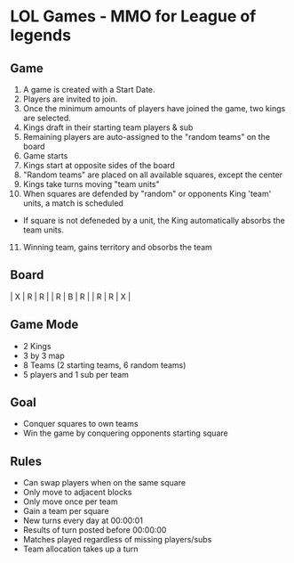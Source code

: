 # LOL Games - MMO for League of legends

## Game
1. A game is created with a Start Date.
2. Players are invited to join.
3. Once the minimum amounts of players have joined the game, two kings are selected.
4. Kings draft in their starting team players & sub
5. Remaining players are auto-assigned to the "random teams" on the board
6. Game starts
7. Kings start at opposite sides of the board
8. "Random teams" are placed on all available squares, except the center
9. Kings take turns moving "team units"
10. When squares are defended by "random" or opponents King 'team' units, a match is scheduled
- If square is not defeneded by a unit, the King automatically absorbs the team units.
11. Winning team, gains territory and obsorbs the team

## Board
| X | R | R |
| R | B | R |
| R | R | X |


## Game Mode
- 2 Kings
- 3 by 3 map
- 8 Teams (2 starting teams, 6 random teams)
- 5 players and 1 sub per team

## Goal
- Conquer squares to own teams
- Win the game by conquering opponents starting square

## Rules
- Can swap players when on the same square
- Only move to adjacent blocks
- Only move once per team
- Gain a team per square
- New turns every day at 00:00:01
- Results of turn posted before 00:00:00
- Matches played regardless of missing players/subs
- Team allocation takes up a turn
